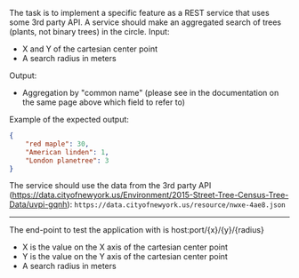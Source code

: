 The task is to implement a specific feature as a REST service that uses some 3rd party API.
A service should make an aggregated search of trees (plants, not binary trees) in the circle.
Input:
  - X and Y of the cartesian center point
  - A search radius in meters

Output:
  - Aggregation by "common name" (please see in the documentation on the same page above which field to refer to)

Example of the expected output:
```json
{
    "red maple": 30,
    "American linden": 1,
    "London planetree": 3
}
```

The service should use the data from the 3rd party API (https://data.cityofnewyork.us/Environment/2015-Street-Tree-Census-Tree-Data/uvpi-gqnh): `https://data.cityofnewyork.us/resource/nwxe-4ae8.json`

-------------------------------------------------------------------

The end-point to test the application with is host:port/{x}/{y}/{radius}

  - X is the value on the X axis of the cartesian center point
  - Y is the value on the Y axis of the cartesian center point
  - A search radius in meters
